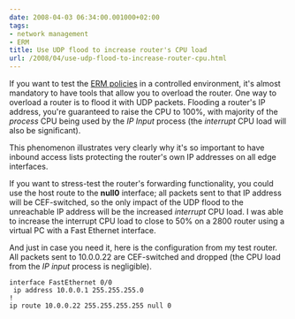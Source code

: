 ```yaml
---
date: 2008-04-03 06:34:00.001000+02:00
tags:
- network management
- ERM
title: Use UDP flood to increase router's CPU load
url: /2008/04/use-udp-flood-to-increase-router-cpu.html
---
```

If you want to test the [ERM policies](https://blog.ipspace.net/2008/03/detect-routers-operating-in-process.html) in a controlled environment, it\'s almost mandatory to have tools that allow you to overload the router. One way to overload a router is to flood it with UDP packets. Flooding a router\'s IP address, you\'re guaranteed to raise the CPU to 100%, with majority of the *process* CPU being used by the *IP Input* process (the *interrupt* CPU load will also be significant).

This phenomenon illustrates very clearly why it\'s so important to have inbound access lists protecting the router\'s own IP addresses on all edge interfaces.
<!--more-->
If you want to stress-test the router\'s forwarding functionality, you could use the host route to the **null0** interface; all packets sent to that IP address will be CEF-switched, so the only impact of the UDP flood to the unreachable IP address will be the increased *interrupt* CPU load. I was able to increase the interrupt CPU load to close to 50% on a 2800 router using a virtual PC with a Fast Ethernet interface.

And just in case you need it, here is the configuration from my test router. All packets sent to 10.0.0.22 are CEF-switched and dropped (the CPU load from the *IP input* process is negligible).

```
interface FastEthernet 0/0
 ip address 10.0.0.1 255.255.255.0
!
ip route 10.0.0.22 255.255.255.255 null 0
```
